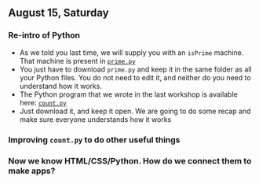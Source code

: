 August 15, Saturday
-------------------

### Re-intro of Python

- As we told you last time, we will supply you with an `isPrime` machine.
  That machine is present in [`prime.py`](../prime/prime.py)
- You just have to download `prime.py` and keep it in the same folder as all
  your Python files. You do not need to edit it, and neither do you need to
  understand how it works. 
- The Python program that we wrote in the last workshop is available here: 
  [`count.py`](../prime/count.py)
- Just download it, and keep it open. We are going to do some recap and make
  sure everyone understands how it works

### Improving `count.py` to do other useful things

### Now we know HTML/CSS/Python. How do we connect them to make apps? 
